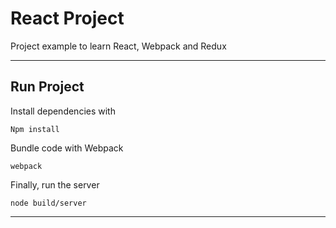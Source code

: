 React Project 
===================

Project example to learn React, Webpack and Redux


----------
## Run Project ##
 Install dependencies with 
 
    Npm install

Bundle code with Webpack

    webpack

Finally, run the server

    node build/server


----------
